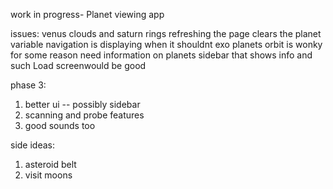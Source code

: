 work in progress- Planet viewing app 

issues: 
venus clouds and saturn rings
refreshing the page clears the planet variable
navigation is displaying when it shouldnt 
exo planets orbit is wonky for some reason
need information on planets
sidebar that shows info and such
Load screenwould be good

phase 3: 
1. better ui -- possibly sidebar 
3. scanning and probe features 
4. good sounds too




side ideas: 
1. asteroid belt 
2. visit moons